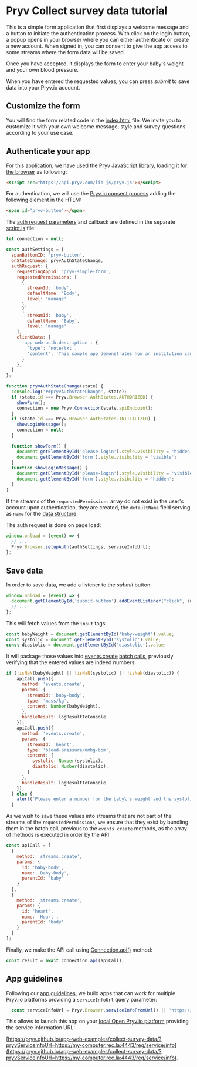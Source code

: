 
# Pryv Collect survey data tutorial

This is a simple form application that first displays a welcome message and a button to initiate the authentication process. With click on the login button, a popup opens in your browser where you can either authenticate or create a new account. When signed in, you can consent to give the app access to some streams where the form data will be saved.

Once you have accepted, it displays the form to enter your baby's weight and your own blood pressure.

When you have entered the requested values, you can press *submit* to save data into your Pryv.io account.

## Customize the form

You will find the form related code in the [index.html](index.html) file. We invite you to customize it with your own welcome message, style and survey questions according to your use case.

## Authenticate your app

For this application, we have used the [Pryv JavaScript library](), loading it for [the browser](https://github.com/pryv/lib-js#browser) as following:

```html
<script src="https://api.pryv.com/lib-js/pryv.js"></script>
```

For authentication, we will use the [Pryv.io consent process](https://github.com/pryv/lib-js#within-a-webpage-with-a-login-button) adding the following element in the HTLM:

```html
<span id="pryv-button"></span>
```

The [auth request parameters](https://api.pryv.com/reference/#auth-request) and callback are defined in the separate [script.js](script.js) file:

```javascript
let connection = null;

const authSettings = {
  spanButtonID: 'pryv-button', 
  onStateChange: pryvAuthStateChange, 
  authRequest: { 
    requestingAppId: 'pryv-simple-form', 
    requestedPermissions: [ 
      {
        streamId: 'body',
        defaultName: 'Body',
        level: 'manage' 
      },
      {
        streamId: 'baby',
        defaultName: 'Baby',
        level: 'manage' 
    ],
    clientData: {
      'app-web-auth:description': {
        'type': 'note/txt',
        'content': 'This sample app demonstrates how an institution can track the weight of a newborn baby alongside with the mother\'s blood pressure to prevent hypertension.'
      }
    },
  }
};

function pryvAuthStateChange(state) {
  console.log('##pryvAuthStateChange', state);
  if (state.id === Pryv.Browser.AuthStates.AUTHORIZED) {
    showForm();
    connection = new Pryv.Connection(state.apiEndpoint);
  }
  if (state.id === Pryv.Browser.AuthStates.INITIALIZED) {
    showLoginMessage();
    connection = null;
  }

  function showForm() {
    document.getElementById('please-login').style.visibility = 'hidden';
    document.getElementById('form').style.visibility = 'visible';
  }
  function showLoginMessage() {
    document.getElementById('please-login').style.visibility = 'visible';
    document.getElementById('form').style.visibility = 'hidden';
  }
}
```

If the streams of the `requestedPermissions` array do not exist in the user's account upon authentication, they are created, the `defaultName` field serving as `name` for the [data structure](https://api.pryv.com/reference/#stream).

The auth request is done on page load:

```javascript
window.onload = (event) => {
  // ...
  Pryv.Browser.setupAuth(authSettings, serviceInfoUrl);
};
```

## Save data

In order to save data, we add a listener to the *submit* button:

```javascript
window.onload = (event) => {
  document.getElementById('submit-button').addEventListener("click", submitForm);
  // ...
};
```

This will fetch values from the `input` tags:

```javascript
const babyWeight = document.getElementById('baby-weight').value;
const systolic = document.getElementById('systolic').value;
const diastolic = document.getElementById('diastolic').value;
```

It will package those values into [events.create](https://api.pryv.com/reference/#create-event) [batch calls](https://api.pryv.com/reference/#call-batch), previously verifying that the entered values are indeed numbers:

```javascript
if (!isNaN(babyWeight) || !isNaN(systolic) || !isNaN(diastolic)) {
    apiCall.push({
      method: 'events.create',
      params: {
        streamId: 'baby-body',
        type: 'mass/kg',
        content: Number(babyWeight),
      },
      handleResult: logResultToConsole 
    });
    apiCall.push({
      method: 'events.create',
      params: {
        streamId: 'heart',
        type: 'blood-pressure/mmhg-bpm',
        content: {
          systolic: Number(systolic),
          diastolic: Number(diastolic),
        }
      },
      handleResult: logResultToConsole
    });
  } else {
    alert('Please enter a number for the baby\'s weight and the systolic / diastolic values.');
  }
```

As we wish to save these values into streams that are not part of the streams of the `requestedPermissions`, we ensure that they exist by bundling them in the batch call, previous to the `events.create` methods, as the array of methods is executed in order by the API:

```javascript
const apiCall = [
  {
    method: 'streams.create',
    params: {
      id: 'baby-body',
      name: 'Baby-Body',
      parentId: 'baby'
    }
  },
  {
    method: 'streams.create',
    params: {
      id: 'heart',
      name: 'Heart',
      parentId: 'body'
    }
  }
];
```

Finally, we make the API call using [Connection.api()](https://github.com/pryv/lib-js#api-calls) method:

```javascript
const result = await connection.api(apiCall);
```

## App guidelines

Following our [app guidelines](https://api.pryv.com/guides/app-guidelines/), we build apps that can work for multiple Pryv.io platforms providing a `serviceInfoUrl` query parameter:

```javascript
  const serviceInfoUrl = Pryv.Browser.serviceInfoFromUrl() || 'https://reg.pryv.me/service/info';
```

This allows to launch this app on your [local Open Pryv.io platform](https://github.com/pryv/open-pryv.io#development) providing the service information URL:

[https://pryv.github.io/app-web-examples/collect-survey-data/?pryvServiceInfoUrl=https://my-computer.rec.la:4443/reg/service/info](https://pryv.github.io/app-web-examples/collect-survey-data/?pryvServiceInfoUrl=https://my-computer.rec.la:4443/reg/service/info).